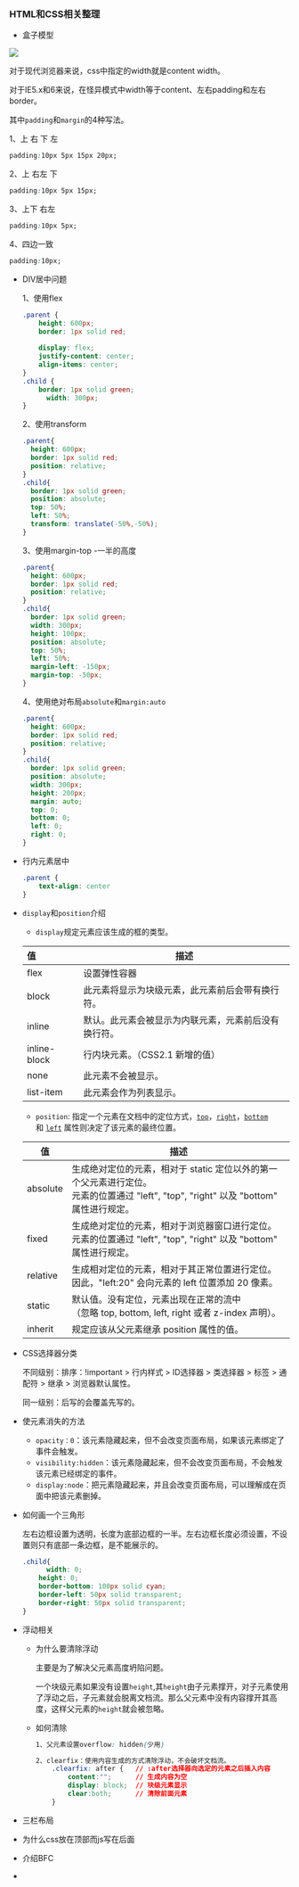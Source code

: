 ### HTML和CSS相关整理



* 盒子模型

![](http://www.runoob.com/images/box-model.gif)

对于现代浏览器来说，css中指定的width就是content width。

对于IE5.x和6来说，在怪异模式中width等于content、左右padding和左右border。



其中`padding`和`margin`的4种写法。

1、上  右  下  左

```css
padding:10px 5px 15px 20px;
```

2、上  右左  下

```css
padding:10px 5px 15px;
```

3、上下  右左

```css
padding:10px 5px;
```

4、四边一致

```css
padding:10px;
```



* DIV居中问题

  1、使用flex

  ```css
  .parent {
      height: 600px;
      border: 1px solid red;
      
      display: flex; 
      justify-content: center;
      align-items: center;
  }
  .child {
      border: 1px solid green;
    	width: 300px;
  }
  ```

  2、使用transform

  ```css
  .parent{
    height: 600px;
    border: 1px solid red;
    position: relative;
  }
  .child{
    border: 1px solid green;
    position: absolute;
    top: 50%;
    left: 50%;
    transform: translate(-50%,-50%);
  }
  ```

  3、使用margin-top -一半的高度

  ```css
  .parent{
    height: 600px;
    border: 1px solid red;
    position: relative;
  }
  .child{
    border: 1px solid green;
    width: 300px;
    height: 100px;
    position: absolute;
    top: 50%;
    left: 50%;
    margin-left: -150px;
    margin-top: -50px;
  }
  ```

  4、使用绝对布局`absolute`和`margin:auto`

  ```css
  .parent{
    height: 600px;
    border: 1px solid red;
    position: relative;
  }
  .child{
    border: 1px solid green;
    position: absolute;
    width: 300px;
    height: 200px;
    margin: auto;
    top: 0;
    bottom: 0;
    left: 0;
    right: 0;
  }
  ```



* 行内元素居中

  ```css
  .parent {
      text-align: center
  }
  ```



* `display`和`position`介绍

  * `display`规定元素应该生成的框的类型。

  | 值           | 描述                                                 |
  | :----------- | ---------------------------------------------------- |
  | flex         | 设置弹性容器                                         |
  | block        | 此元素将显示为块级元素，此元素前后会带有换行符。     |
  | inline       | 默认。此元素会被显示为内联元素，元素前后没有换行符。 |
  | inline-block | 行内块元素。（CSS2.1 新增的值）                      |
  | none         | 此元素不会被显示。                                   |
  | list-item    | 此元素会作为列表显示。                               |

  

  * `position`: 指定一个元素在文档中的定位方式，[`top`](https://developer.mozilla.org/zh-CN/docs/Web/CSS/top)，[`right`](https://developer.mozilla.org/zh-CN/docs/Web/CSS/right)，[`bottom`](https://developer.mozilla.org/zh-CN/docs/Web/CSS/bottom)和 [`left`](https://developer.mozilla.org/zh-CN/docs/Web/CSS/left) 属性则决定了该元素的最终位置。

  | 值       | 描述                                                         |
  | -------- | ------------------------------------------------------------ |
  | absolute | 生成绝对定位的元素，相对于 static 定位以外的第一个父元素进行定位。<br>元素的位置通过 "left", "top", "right" 以及 "bottom" 属性进行规定。 |
  | fixed    | 生成绝对定位的元素，相对于浏览器窗口进行定位。<br>元素的位置通过 "left", "top", "right" 以及 "bottom" 属性进行规定。 |
  | relative | 生成相对定位的元素，相对于其正常位置进行定位。<br>因此，"left:20" 会向元素的 left 位置添加 20 像素。 |
  | static   | 默认值。没有定位，元素出现在正常的流中<br>（忽略 top, bottom, left, right 或者 z-index 声明）。 |
  | inherit  | 规定应该从父元素继承 position 属性的值。                     |



* CSS选择器分类

  不同级别：排序：!important > 行内样式 > ID选择器 > 类选择器 > 标签 > 通配符 > 继承 > 浏览器默认属性。

  同一级别：后写的会覆盖先写的。



* 使元素消失的方法
  * `opacity：0`：该元素隐藏起来，但不会改变页面布局，如果该元素绑定了事件会触发。
  * `visibility:hidden`：该元素隐藏起来，但不会改变页面布局，不会触发该元素已经绑定的事件。
  * `display:node`：把元素隐藏起来，并且会改变页面布局，可以理解成在页面中把该元素删掉。



* 如何画一个三角形

  左右边框设置为透明，长度为底部边框的一半。左右边框长度必须设置，不设置则只有底部一条边框，是不能展示的。

  ```css
  .child{
    	width: 0;
      height: 0;
      border-bottom: 100px solid cyan;
      border-left: 50px solid transparent;
      border-right: 50px solid transparent;
  }
  ```

  

* 浮动相关

  * 为什么要清除浮动

    主要是为了解决父元素高度坍陷问题。

    一个块级元素如果没有设置`height`,其`height`由子元素撑开，对子元素使用了浮动之后，子元素就会脱离文档流。那么父元素中没有内容撑开其高度，这样父元素的`height`就会被忽略。

    

  * 如何清除

    ```css
    1、父元素设置overflow: hidden(少用)
    
    2、clearfix：使用内容生成的方式清除浮动，不会破坏文档流。
        .clearfix: after { 	 // :after选择器向选定的元素之后插入内容
            content:""; 	 // 生成内容为空
            display: block;  // 块级元素显示
            clear:both; 	 // 清除前面元素
        }
    ```

    

* 三栏布局





* 为什么css放在顶部而js写在后面



* 介绍BFC
* 





